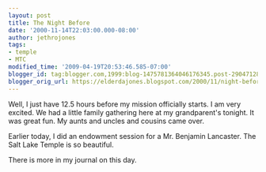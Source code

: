```yaml
---
layout: post
title: The Night Before
date: '2000-11-14T22:03:00.000-08:00'
author: jethrojones
tags:
- temple
- MTC
modified_time: '2009-04-19T20:53:46.585-07:00'
blogger_id: tag:blogger.com,1999:blog-1475781364046176345.post-2904712897378049268
blogger_orig_url: https://elderdajones.blogspot.com/2000/11/night-before.html
---
```


Well, I just have 12.5 hours before my mission officially starts. I am very excited. We had a little family gathering here at my grandparent's tonight. It was great fun. My aunts and uncles and cousins came over.


Earlier today, I did an endowment session for a Mr. Benjamin Lancaster. The Salt Lake Temple is so beautiful.


There is more in my journal on this day.
